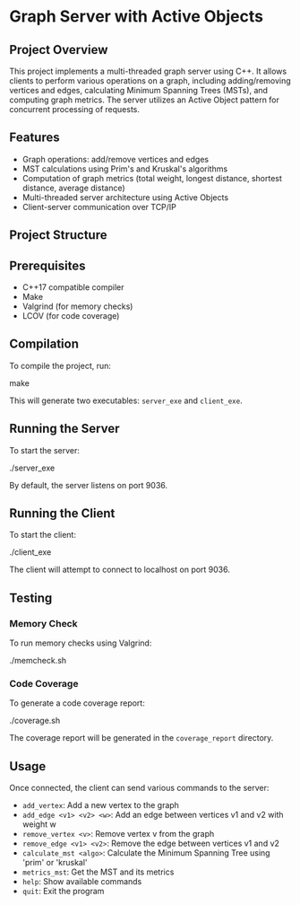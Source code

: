 # Graph Server with Active Objects

## Project Overview

This project implements a multi-threaded graph server using C++. It allows clients to perform various operations on a graph, including adding/removing vertices and edges, calculating Minimum Spanning Trees (MSTs), and computing graph metrics. The server utilizes an Active Object pattern for concurrent processing of requests.

## Features

- Graph operations: add/remove vertices and edges
- MST calculations using Prim's and Kruskal's algorithms
- Computation of graph metrics (total weight, longest distance, shortest distance, average distance)
- Multi-threaded server architecture using Active Objects
- Client-server communication over TCP/IP

## Project Structure


## Prerequisites

- C++17 compatible compiler
- Make
- Valgrind (for memory checks)
- LCOV (for code coverage)

## Compilation

To compile the project, run:

make

This will generate two executables: `server_exe` and `client_exe`.

## Running the Server

To start the server:

./server_exe

By default, the server listens on port 9036.

## Running the Client

To start the client:

./client_exe


The client will attempt to connect to localhost on port 9036.

## Testing

### Memory Check

To run memory checks using Valgrind:

./memcheck.sh

### Code Coverage

To generate a code coverage report:

./coverage.sh


The coverage report will be generated in the `coverage_report` directory.

## Usage

Once connected, the client can send various commands to the server:

- `add_vertex`: Add a new vertex to the graph
- `add_edge <v1> <v2> <w>`: Add an edge between vertices v1 and v2 with weight w
- `remove_vertex <v>`: Remove vertex v from the graph
- `remove_edge <v1> <v2>`: Remove the edge between vertices v1 and v2
- `calculate_mst <algo>`: Calculate the Minimum Spanning Tree using 'prim' or 'kruskal'
- `metrics_mst`: Get the MST and its metrics
- `help`: Show available commands
- `quit`: Exit the program

